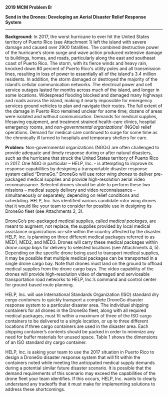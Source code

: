**2019 MCM Problem B:**   

**Send in the Drones: Developing an Aerial Disaster Relief Response System**

---------------------------------------------------------------------------------------------------------------------------



**Background:** In 2017, the worst hurricane to ever hit the United States territory of Puerto Rico (see Attachment 1) left the island with severe damage and caused over 2900 fatalities. The combined destructive power of the hurricane’s storm surge and wave action produced extensive damage to buildings, homes, and roads, particularly along the east and southeast coast of Puerto Rico. The storm, with its fierce winds and heavy rain, knocked down 80 percent of Puerto Rico's utility poles and all transmission lines, resulting in loss of power to essentially all of the island's 3.4 million residents. In addition, the storm damaged or destroyed the majority of the island’s cellular communication networks. The electrical power and cell service outages lasted for months across much of the island, and longer in some locations. Widespread flooding blocked and damaged many highways and roads across the island, making it nearly impossible for emergency services ground vehicles to plan and navigate their routes. The full extent of the damage in Puerto Rico remained unclear for some time; dozens of areas were isolated and without communication. Demands for medical supplies, lifesaving equipment, and treatment strained health-care clinics, hospital emergency rooms, and *non-governmental organizations*’ (NGOs) relief operations. Demand for medical care continued to surge for some time as the chronically ill turned to hospitals and temporary shelters for care.

**Problem:** Non-governmental organizations (NGOs) are often challenged to provide adequate and timely response during or after natural disasters, such as the hurricane that struck the United States territory of Puerto Rico in 2017. One NGO in particular – HELP, Inc. - is attempting to improve its response capabilities by designing a transportable disaster response system called “DroneGo.”  DroneGo will use rotor wing *drones* to deliver pre-packaged medical supplies and provide high-resolution aerial video reconnaissance. Selected drones should be able to perform these two missions – medical supply delivery and video reconnaissance – simultaneously or separately, depending on relief conditions and scheduling. HELP, Inc. has identified various candidate rotor wing drones that it would like your team to consider for possible use in designing its DroneGo fleet (see Attachments 2, 3).



DroneGo’s pre-packaged medical supplies, called *medical packages*, are meant to augment, not replace, the supplies provided by local medical assistance organizations on-site within the country affected by the disaster. HELP, Inc. is planning on three different medical packages referred to as MED1, MED2, and MED3. Drones will carry these medical packages within *drone cargo bays* for delivery to selected locations (see Attachments 4, 5). Depending on the specific drone being used to transport medical supplies, it may be possible that multiple medical packages can be transported in a single drone cargo bay. Note that drones must land on the ground to offload medical supplies from the drone cargo bays. The video capability of the drones will provide high-resolution video of damaged and serviceable transportation road networks to HELP, Inc.’s command and control center for ground-based route planning.



HELP, Inc. will use International Standards Organization (ISO) standard dry *cargo containers* to quickly transport a complete DroneGo disaster response system to a particular disaster area. The individual shipping containers for all drones in the DroneGo fleet, along with all required medical packages, must fit within a maximum of three of the ISO cargo containers to be delivered to a single location, or up to three different locations if three cargo containers are used in the disaster area. Each shipping container’s contents should be packed in order to minimize any need for buffer materials for unused space. Table 1 shows the dimensions of an ISO standard dry cargo container.



HELP, Inc. is asking your team to use the 2017 situation in Puerto Rico to design a DroneGo disaster response system that will fit within the containers noted while meeting the anticipated medical supply demands during a potential similar future disaster scenario. It is possible that the demand requirements of this scenario may exceed the capabilities of the drone fleet your team identifies. If this occurs, HELP, Inc. wants to clearly understand any tradeoffs that it must make for implementing solutions to address these shortcomings.